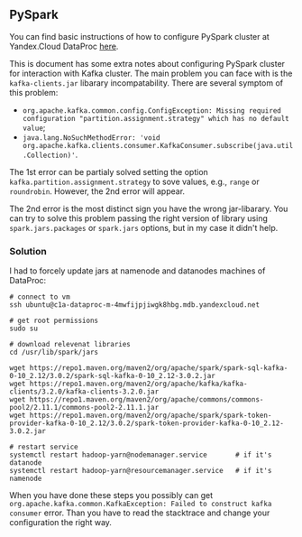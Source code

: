 ## PySpark

You can find basic instructions of how to configure PySpark cluster at Yandex.Cloud DataProc [here](https://github.com/vbugaevskii/data-engineering-zoomcamp-cohort2023/blob/main/cohorts/2023/week_5_batch_processing/README.md). 

This is document has some extra notes about configuring PySpark cluster for interaction with Kafka cluster. The main problem you can face with is the `kafka-clients.jar` libarary incompatability. There are several symptom of this problem:
- `org.apache.kafka.common.config.ConfigException: Missing required configuration "partition.assignment.strategy" which has no default value`;
- `java.lang.NoSuchMethodError: 'void org.apache.kafka.clients.consumer.KafkaConsumer.subscribe(java.util.Collection)'`.

The 1st error can be partialy solved setting the option `kafka.partition.assignment.strategy` to sove values, e.g., `range` or `roundrobin`. However, the 2nd error will appear.

The 2nd error is the most distinct sign you have the wrong jar-libarary. You can try to solve this problem passing the right version of library using `spark.jars.packages` or `spark.jars` options, but in my case it didn't help.

### Solution

I had to forcely update jars at namenode and datanodes machines of DataProc:

```
# connect to vm
ssh ubuntu@c1a-dataproc-m-4mwfijpjiwgk8hbg.mdb.yandexcloud.net

# get root permissions
sudo su

# download relevenat libraries
cd /usr/lib/spark/jars

wget https://repo1.maven.org/maven2/org/apache/spark/spark-sql-kafka-0-10_2.12/3.0.2/spark-sql-kafka-0-10_2.12-3.0.2.jar
wget https://repo1.maven.org/maven2/org/apache/kafka/kafka-clients/3.2.0/kafka-clients-3.2.0.jar
wget https://repo1.maven.org/maven2/org/apache/commons/commons-pool2/2.11.1/commons-pool2-2.11.1.jar
wget https://repo1.maven.org/maven2/org/apache/spark/spark-token-provider-kafka-0-10_2.12/3.0.2/spark-token-provider-kafka-0-10_2.12-3.0.2.jar

# restart service
systemctl restart hadoop-yarn@nodemanager.service       # if it's datanode
systemctl restart hadoop-yarn@resourcemanager.service   # if it's namenode
```

When you have done these steps you possibly can get `org.apache.kafka.common.KafkaException: Failed to construct kafka consumer` error. Than you have to read the stacktrace and change your configuration the right way.
